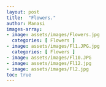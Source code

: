 ```yaml
---
layout: post
title:  "Flowers."
author: Manasi
images-array:
- image: assets/images/Flowers.jpg
  categories: [ Flowers ]
- image: assets/images/Fl1.JPG.jpg
  categories: [ Flowers ]
- image: assets/images/Fl10.JPG
- image: assets/images/Fl12.jpg
- image: assets/images/Fl2.jpg
toc: true
---
```

